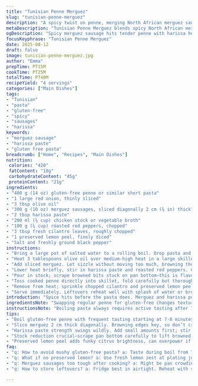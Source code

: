 ```yaml
---
title: "Tunisian Penne Merguez"
slug: "tunisian-penne-merguez"
description: "A spicy twist on penne, merging North African merguez sausage with tangy harissa and smoky roasted red peppers. The sauce simmers down to coat each pasta piece perfectly, with fresh cilantro and preserved lemon adding brightness. Quick, robust, no-fuss comfort food that’s both gluten-free and dairy-free. Ideal for those craving bold flavors with a rustic attitude."
metaDescription: "Tunisian Penne Merguez blends spicy North African merguez with harissa, roasted peppers, preserved lemon, and cilantro for a bold gluten-free pasta meal."
ogDescription: "Spicy merguez sausage hits tender penne with harissa heat, bright preserved lemon, and fresh cilantro. Rustic, gluten-free, and full of bold flavor punch."
focusKeyphrase: "Tunisian Penne Merguez"
date: 2025-08-12
draft: false
image: tunisian-penne-merguez.jpg
author: "Emma"
prepTime: PT15M
cookTime: PT25M
totalTime: PT40M
recipeYield: "4 servings"
categories: ["Main Dishes"]
tags:
- "Tunisian"
- "pasta"
- "gluten-free"
- "spicy"
- "sausages"
- "harissa"
keywords:
- "merguez sausage"
- "harissa paste"
- "gluten free pasta"
breadcrumb: ["Home", "Recipes", "Main Dishes"]
nutrition: 
 calories: "420"
 fatContent: "18g"
 carbohydrateContent: "45g"
 proteinContent: "21g"
ingredients:
- "400 g (14 oz) gluten-free penne or similar short pasta"
- "1 large red onion, thinly sliced"
- "3 tbsp olive oil"
- "300 g (10 oz) merguez sausages, sliced diagonally 2 cm (¾ in) thick"
- "2 tbsp harissa paste"
- "200 ml (¾ cup) chicken stock or vegetable broth"
- "100 g (¾ cup) roasted red peppers, chopped"
- "3 tbsp fresh cilantro leaves, roughly chopped"
- "1 preserved lemon peel, finely diced"
- "Salt and freshly ground black pepper"
instructions:
- "Bring a large pot of salted water to a rolling boil. Drop pasta and stir often. Cook until al dente, typically 9 to 11 minutes, but start tasting at 8. Avoid mush; you want bite, slight resistance. Drain, toss with a drizzle of olive oil to stop sticking; set aside."
- "Heat 3 tablespoons olive oil over medium-high heat in a large skillet. When shimmering, add sliced onions. Stir occasionally, soften, edges turning translucent and sweetly aromatic, about 5-7 minutes. Avoid browning here; want gentle sweetness."
- "Add sliced merguez. Let sizzle without moving too much, browning those edges, releasing spicy fats and aroma. About 6 minutes until sausages snap with browned bits. Don’t rush; twice flipping works better than constant poking."
- "Lower heat briefly, stir in harissa paste and roasted red peppers. Cook 2 minutes to awaken the flavors, smells deepen, peppers soften but retain texture."
- "Pour in stock; scrape browned bits stuck on pan bottom—this is flavor gold. Bring to gentle simmer. Let reduce slightly and thicken for about 10 minutes, sauce coats back of spoon. Taste for seasoning: add salt sparingly, pepper boldly."
- "Toss cooked penne directly into skillet, fold carefully but thoroughly to coat each pasta with luscious sauce. Heat through just a few minutes; do not overcook pasta now, no gluey mess."
- "Remove from heat; sprinkle chopped cilantro and preserved lemon peel on top. The lemon adds unexpected brightness—no substitutes better than the preserved stuff here, but regular lemon zest can work if finely grated and added last minute."
- "Serve immediately. Leftovers reheat well with splash of water or broth to loosen sauce."
introduction: "Spice hits before the pasta does. Merguez and harissa punch through with no apologies. Roasted peppers mellow the heat—a dance in every bite. I’ve tried this with regular penne, whole wheat, even chickpea pasta; all good, but gluten-free penne stands up best here, texture’s spot-on and no soggy regrets. Onions caramelize into sweet whispers beneath the bold sausage. Preserved lemon peel? Game changer. Adds a funky brightness I missed on first attempts—I thought lemon zest would do, but nah. It lacked guts. The stock’s reduction thickens sauce–watch it, don’t rush or you dry the pan out. Different cooks swear by fresh parsley. I prefer cilantro; it sings better with African spices and makes leftovers sing too."
ingredientsNote: "Swapping regular penne for gluten-free changes texture, so adjust boiling time and taste frequently—some brands overcook easily. Merguez sausages with high fat content need care to avoid toughening; don’t overcrowd the pan and give them room to brown. Harissa varies wildly—start small if your taste buds aren’t used to fiery heat. Roasted red peppers can come from a jar; fresh-roasted is better but patience demanded. Preserved lemon is rare but pivotal—if unavailable, add a squeeze of fresh lemon at plating, but the character shifts. Cilantro substitute? Parsley or even mint, depending on mood, but it shifts flavor profile entirely. Use homemade or good-quality stock; water dilutes the punch and flattens the bowl."
instructionsNote: "Boiling pasta always requires active tasting after 7 minutes, visual cues lie—pasta swelling but still firm, no mushy bellies. Onions softening till edges turn translucent but no brown spots; this sweetness balances spicy sausages, so don’t skip or burn. Browning merguez in batches yields better crust and less steaming. Harissa and peppers added once fat rendered helps coating—oil carries flavor, so don't rush. Simmer stock gently to concentrate but keep moisture—a spoon should cling to it without drying the pan. Toss pasta off heat to prevent overcooking or glue formation. Finish with fresh herbs off-heat for aromatic burst. Adjust seasoning at every stage; flavors evolve. Use preserved lemon carefully—too much overwhelms. Reheating? Moisture and gentle heat revive softness and flavor."
tips:
- "Boil gluten-free penne with frequent tasting starting at 7-8 minutes. Texture varies by brand. Slight bite needed. Overcook leads to mush. Toss pasta with olive oil immediately after draining to avoid sticking; don't skip especially for gluten-free."
- "Slice merguez 2 cm thick diagonally. Browning edges key, so don’t crowd pan; sausages release fat. Halfway flip twice instead of poking often—keeps texture intact, crisp bits form. Low heat after searing to avoid toughness but allow flavor release."
- "Harissa paste strength swings wildly. Add small amounts first; stir into softened onions and peppers for mellow release. Roasted red peppers add sweetness and texture contrast—jarred or fresh-roasted works, but fresh means longer cooking patience."
- "Stock reduction crucial—scrape pan bottom carefully to lift browned bits, these add deep flavor. Simmer gently for about 10 minutes, watch moisture closely; sauce should coat back of spoon, not dry or watery. Adjust salt and pepper gradually; pepper bolder than salt."
- "Preserved lemon peel adds funky citrus brightness, can overpower if dumped in. Use finely diced, fold in at end with cilantro off heat. Substitute regular lemon zest sparingly at plating stage if unavailable; note flavor shifts. Cilantro fresh chopped works best; parsley or mint alter profile."
faq:
- "q: How to avoid mushy gluten-free pasta? a: Taste during boil from 7 minutes. Different brands vary a lot. Draining right after al dente crucial. Toss with oil. Don’t trust timers blindly."
- "q: What if no preserved lemon? a: Use fresh lemon zest at plating just before serving. Not same punch but workable. Adds brightness without funk. Or skip and increase cilantro for fresh herbal lift. Avoid overdoing citrus early in cooking."
- "q: Merguez sausages too tough after cooking? a: Might be pan crowding or too high heat. Cook in batches if needed. Flip twice only so crust forms but fat stays rendered. Lower heat after searing. Rest briefly after cooking before folding into sauce."
- "q: How to store leftovers? a: Fridge best in airtight. Reheat with splash water or stock to loosen sauce. Microwave or stove okay but gentle heat. Avoid drying out. Freezing possible but sauce thickens; add liquid when reheating for texture."

---
```

